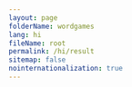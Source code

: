 ```yaml
---
layout: page
folderName: wordgames
lang: hi
fileName: root
permalink: /hi/result
sitemap: false
nointernationalization: true
---
```

